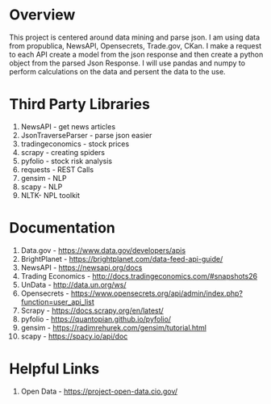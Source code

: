 # Overview
<p> This project is centered around data mining and parse json.  I am using data from propublica, NewsAPI, Opensecrets, Trade.gov, CKan.
    I make a request to each API create a model from the json response and then create a python object from the parsed Json Response.  I will use pandas and numpy to
    perform calculations on the data and persent the data to the use. </p>


# Third Party Libraries
1. NewsAPI - get news articles
2. JsonTraverseParser - parse json easier
3. tradingeconomics - stock prices
3. scrapy - creating spiders
4. pyfolio - stock risk analysis
5. requests - REST Calls
6. gensim - NLP
7. scapy - NLP
8. NLTK- NPL toolkit


# Documentation
1. Data.gov - https://www.data.gov/developers/apis
2. BrightPlanet - https://brightplanet.com/data-feed-api-guide/
3. NewsAPI - https://newsapi.org/docs
4. Trading Economics - http://docs.tradingeconomics.com/#snapshots26
5. UnData - http://data.un.org/ws/
6. Opensecrets - https://www.opensecrets.org/api/admin/index.php?function=user_api_list
7. Scrapy - https://docs.scrapy.org/en/latest/
8. pyfolio - https://quantopian.github.io/pyfolio/
9. gensim - https://radimrehurek.com/gensim/tutorial.html
10. scapy - https://spacy.io/api/doc


# Helpful Links
1. Open Data - https://project-open-data.cio.gov/
